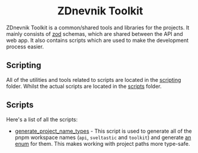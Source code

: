 <p align="center">
  <h1 align="center">ZDnevnik Toolkit</h1>
</p>

ZDnevnik Toolkit is a common/shared tools and libraries for the projects. It mainly consists of [zod](https://github.com/colinhacks/zod) schemas, which are shared between the API and web app. It also contains scripts which are used to make the development process easier.

## Scripting

All of the utilities and tools related to scripts are located in the [scripting](./scripting) folder. Whilst the actual scripts are located in the [scripts](./scripts) folder.

## Scripts

Here's a list of all the scripts:

- [generate_project_name_types](./scripts/generate_project_name_types.ts) - This script is used to generate all of the pnpm workspace names (`api`, `sveltastic` and `toolkit`) and generate [an enum](./scripting/types/project.types.ts) for them. This makes working with project paths more type-safe.